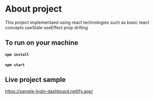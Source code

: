 # About project

This project implementaed using react technologies such as
basic react concepts
useState
useEffect
prop drilling

## To run on your machine
#### `npm install`
#### `npm start`

## Live project sample
https://sample-login-dashboard.netlify.app/
